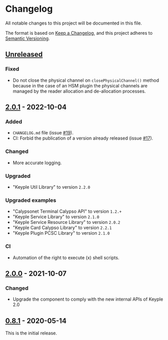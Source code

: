 # Changelog
All notable changes to this project will be documented in this file.

The format is based on [Keep a Changelog](https://keepachangelog.com/en/1.0.0/),
and this project adheres to [Semantic Versioning](https://semver.org/spec/v2.0.0.html).

## [Unreleased]
### Fixed
- Do not close the physical channel on `closePhysicalChannel()` method because in the case of an HSM plugin
  the physical channels are managed by the reader allocation and de-allocation processes.

## [2.0.1] - 2022-10-04
### Added
- `CHANGELOG.md` file (issue [#19]).
- CI: Forbid the publication of a version already released (issue [#17]).
### Changed
- More accurate logging.
### Upgraded
- "Keyple Util Library" to version `2.2.0`
### Upgraded examples
- "Calypsonet Terminal Calypso API" to version `1.2.+`
- "Keyple Service Library" to version `2.1.0`
- "Keyple Service Resource Library" to version `2.0.2`
- "Keyple Card Calypso Library" to version `2.2.1`
- "Keyple Plugin PCSC Library" to version `2.1.0`
### CI
- Automation of the right to execute (x) shell scripts.

## [2.0.0] - 2021-10-07
### Changed
- Upgrade the component to comply with the new internal APIs of Keyple 2.0

## [0.8.1] - 2020-05-14
This is the initial release.

[unreleased]: https://github.com/calypsonet/keyple-plugin-cna-spirtech-hsm-java-lib/compare/2.0.1...HEAD
[2.0.1]: https://github.com/calypsonet/keyple-plugin-cna-spirtech-hsm-java-lib/compare/2.0.0...2.0.1
[2.0.0]: https://github.com/calypsonet/keyple-plugin-cna-spirtech-hsm-java-lib/compare/0.8.1...2.0.0
[0.8.1]: https://github.com/calypsonet/keyple-plugin-cna-spirtech-hsm-java-lib/releases/tag/0.8.1

[#19]: https://github.com/calypsonet/keyple-plugin-cna-spirtech-hsm-java-lib/issues/19
[#17]: https://github.com/calypsonet/keyple-plugin-cna-spirtech-hsm-java-lib/issues/17
